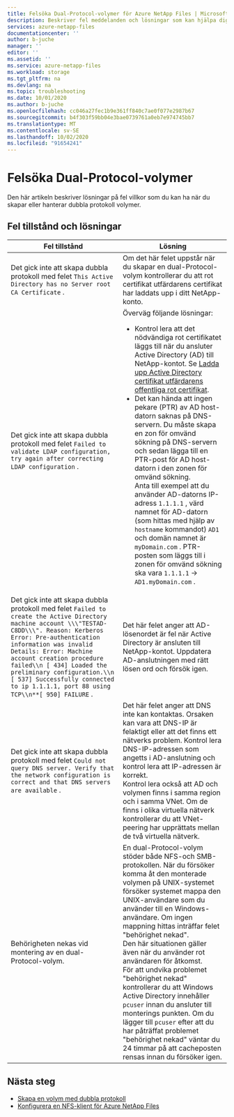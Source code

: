 ```yaml
---
title: Felsöka Dual-Protocol-volymer för Azure NetApp Files | Microsoft Docs
description: Beskriver fel meddelanden och lösningar som kan hjälpa dig att felsöka problem med dubbla protokoll för Azure NetApp Files.
services: azure-netapp-files
documentationcenter: ''
author: b-juche
manager: ''
editor: ''
ms.assetid: ''
ms.service: azure-netapp-files
ms.workload: storage
ms.tgt_pltfrm: na
ms.devlang: na
ms.topic: troubleshooting
ms.date: 10/01/2020
ms.author: b-juche
ms.openlocfilehash: cc046a27fec1b9e361ff840c7ae0f077e2987b67
ms.sourcegitcommit: b4f303f59bb04e3bae0739761a0eb7e974745bb7
ms.translationtype: MT
ms.contentlocale: sv-SE
ms.lasthandoff: 10/02/2020
ms.locfileid: "91654241"
---
```

# <a name="troubleshoot-dual-protocol-volumes"></a>Felsöka Dual-Protocol-volymer

Den här artikeln beskriver lösningar på fel villkor som du kan ha när du skapar eller hanterar dubbla protokoll volymer.

## <a name="error-conditions-and-resolutions"></a>Fel tillstånd och lösningar

|     Fel tillstånd    |     Lösning    |
|-|-|
| Det gick inte att skapa dubbla protokoll med felet `This Active Directory has no Server root CA Certificate` .    |     Om det här felet uppstår när du skapar en dual-Protocol-volym kontrollerar du att rot certifikat utfärdarens certifikat har laddats upp i ditt NetApp-konto.    |
| Det gick inte att skapa dubbla protokoll med felet `Failed to validate LDAP configuration, try again after correcting LDAP configuration` .    |  Överväg följande lösningar:   <ul><li>Kontrol lera att det nödvändiga rot certifikatet läggs till när du ansluter Active Directory (AD) till NetApp-kontot. Se [Ladda upp Active Directory certifikat utfärdarens offentliga rot certifikat](create-volumes-dual-protocol.md#upload-active-directory-certificate-authority-public-root-certificate).   </li><li>Det kan hända att ingen pekare (PTR) av AD host-datorn saknas på DNS-servern. Du måste skapa en zon för omvänd sökning på DNS-servern och sedan lägga till en PTR-post för AD host-datorn i den zonen för omvänd sökning. <br> Anta till exempel att du använder AD-datorns IP-adress `1.1.1.1` , värd namnet för AD-datorn (som hittas med hjälp av `hostname` kommandot) `AD1` och domän namnet är `myDomain.com` .  PTR-posten som läggs till i zonen för omvänd sökning ska vara `1.1.1.1`  ->  `AD1.myDomain.com` . </li></ul>  |
| Det gick inte att skapa dubbla protokoll med felet `Failed to create the Active Directory machine account \\\"TESTAD-C8DD\\\". Reason: Kerberos Error: Pre-authentication information was invalid Details: Error: Machine account creation procedure failed\\n [ 434] Loaded the preliminary configuration.\\n [ 537] Successfully connected to ip 1.1.1.1, port 88 using TCP\\n**[ 950] FAILURE` . |  Det här felet anger att AD-lösenordet är fel när Active Directory är ansluten till NetApp-kontot. Uppdatera AD-anslutningen med rätt lösen ord och försök igen. |
| Det gick inte att skapa dubbla protokoll med felet `Could not query DNS server. Verify that the network configuration is correct and that DNS servers are available` . |   Det här felet anger att DNS inte kan kontaktas. Orsaken kan vara att DNS-IP är felaktigt eller att det finns ett nätverks problem. Kontrol lera DNS-IP-adressen som angetts i AD-anslutning och kontrol lera att IP-adressen är korrekt. <br> Kontrol lera också att AD och volymen finns i samma region och i samma VNet. Om de finns i olika virtuella nätverk kontrollerar du att VNet-peering har upprättats mellan de två virtuella nätverk.|
| Behörigheten nekas vid montering av en dual-Protocol-volym. | En dual-Protocol-volym stöder både NFS-och SMB-protokollen.  När du försöker komma åt den monterade volymen på UNIX-systemet försöker systemet mappa den UNIX-användare som du använder till en Windows-användare. Om ingen mappning hittas inträffar felet "behörighet nekad". <br> Den här situationen gäller även när du använder rot användaren för åtkomst. <br> För att undvika problemet "behörighet nekad" kontrollerar du att Windows Active Directory innehåller `pcuser` innan du ansluter till monterings punkten. Om du lägger till `pcuser` efter att du har påträffat problemet "behörighet nekad" väntar du 24 timmar på att cacheposten rensas innan du försöker igen. |

## <a name="next-steps"></a>Nästa steg  

* [Skapa en volym med dubbla protokoll](create-volumes-dual-protocol.md)
* [Konfigurera en NFS-klient för Azure NetApp Files](configure-nfs-clients.md)
